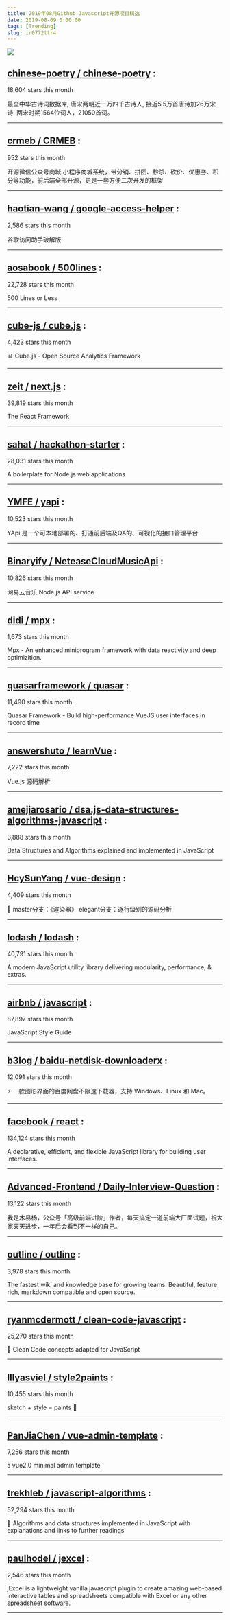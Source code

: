 ```yaml
---
title: 2019年08月Github Javascript开源项目精选 
date: 2019-08-09 0:00:00
tags: [Trending]
slug: ir0772ttr4
---
```

![](https://static.alili.tech/images/github_42.png)
##   [chinese-poetry / chinese-poetry](https://github.comundefined) : 
 
18,604 stars this month

最全中华古诗词数据库, 唐宋两朝近一万四千古诗人, 接近5.5万首唐诗加26万宋诗. 两宋时期1564位词人，21050首词。 

---
##   [crmeb / CRMEB](https://github.comundefined) : 
 
952 stars this month

开源微信公众号商城 小程序商城系统，带分销、拼团、秒杀、砍价、优惠券、积分等功能，前后端全部开源，更是一套方便二次开发的框架 

---
##   [haotian-wang / google-access-helper](https://github.comundefined) : 
 
2,586 stars this month

谷歌访问助手破解版 

---
##   [aosabook / 500lines](https://github.comundefined) : 
 
22,728 stars this month

500 Lines or Less 

---
##   [cube-js / cube.js](https://github.comundefined) : 
 
4,423 stars this month

📊 Cube.js - Open Source Analytics Framework 

---
##   [zeit / next.js](https://github.comundefined) : 
 
39,819 stars this month

The React Framework 

---
##   [sahat / hackathon-starter](https://github.comundefined) : 
 
28,031 stars this month

A boilerplate for Node.js web applications 

---
##   [YMFE / yapi](https://github.comundefined) : 
 
10,523 stars this month

YApi 是一个可本地部署的、打通前后端及QA的、可视化的接口管理平台 

---
##   [Binaryify / NeteaseCloudMusicApi](https://github.comundefined) : 
 
10,826 stars this month

网易云音乐 Node.js API service 

---
##   [didi / mpx](https://github.comundefined) : 
 
1,673 stars this month

Mpx - An enhanced miniprogram framework with data reactivity and deep optimizition. 

---
##   [quasarframework / quasar](https://github.comundefined) : 
 
11,490 stars this month

Quasar Framework - Build high-performance VueJS user interfaces in record time 

---
##   [answershuto / learnVue](https://github.comundefined) : 
 
7,222 stars this month

Vue.js 源码解析 

---
##   [amejiarosario / dsa.js-data-structures-algorithms-javascript](https://github.comundefined) : 
 
3,888 stars this month

Data Structures and Algorithms explained and implemented in JavaScript 

---
##   [HcySunYang / vue-design](https://github.comundefined) : 
 
4,409 stars this month

📖 master分支：《渲染器》 elegant分支：逐行级别的源码分析 

---
##   [lodash / lodash](https://github.comundefined) : 
 
40,791 stars this month

A modern JavaScript utility library delivering modularity, performance, & extras. 

---
##   [airbnb / javascript](https://github.comundefined) : 
 
87,897 stars this month

JavaScript Style Guide 

---
##   [b3log / baidu-netdisk-downloaderx](https://github.comundefined) : 
 
12,091 stars this month

⚡️ 一款图形界面的百度网盘不限速下载器，支持 Windows、Linux 和 Mac。 

---
##   [facebook / react](https://github.comundefined) : 
 
134,124 stars this month

A declarative, efficient, and flexible JavaScript library for building user interfaces. 

---
##   [Advanced-Frontend / Daily-Interview-Question](https://github.comundefined) : 
 
13,122 stars this month

我是木易杨，公众号「高级前端进阶」作者，每天搞定一道前端大厂面试题，祝大家天天进步，一年后会看到不一样的自己。 

---
##   [outline / outline](https://github.comundefined) : 
 
3,978 stars this month

The fastest wiki and knowledge base for growing teams. Beautiful, feature rich, markdown compatible and open source. 

---
##   [ryanmcdermott / clean-code-javascript](https://github.comundefined) : 
 
25,270 stars this month

🛁 Clean Code concepts adapted for JavaScript 

---
##   [lllyasviel / style2paints](https://github.comundefined) : 
 
10,455 stars this month

sketch + style = paints 🎨 

---
##   [PanJiaChen / vue-admin-template](https://github.comundefined) : 
 
7,256 stars this month

a vue2.0 minimal admin template 

---
##   [trekhleb / javascript-algorithms](https://github.comundefined) : 
 
52,294 stars this month

📝 Algorithms and data structures implemented in JavaScript with explanations and links to further readings 

---
##   [paulhodel / jexcel](https://github.comundefined) : 
 
2,546 stars this month

jExcel is a lightweight vanilla javascript plugin to create amazing web-based interactive tables and spreadsheets compatible with Excel or any other spreadsheet software. 

---

